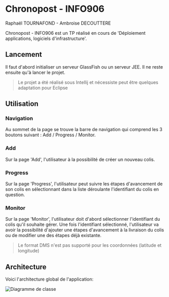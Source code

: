 # Chronopost - INFO906

Raphaël TOURNAFOND - Ambroise DECOUTTERE


Chronopost - INFO906 est un TP réalisé en cours de 'Déploiement applications, logiciels d'infrastructure'.

## Lancement

Il faut d'abord initialiser un serveur GlassFish ou un serveur JEE.
Il ne reste ensuite qu'à lancer le projet.

> Le projet a été réalisé sous Intellij et nécessiste peut être quelques adaptation pour Eclipse

## Utilisation
### Navigation
Au sommet de la page se trouve la barre de navigation qui comprend les 3 boutons suivant : Add / Progress / Monitor.

### Add
Sur la page 'Add', l'utilisateur à la possibilité de créer un nouveau colis.

### Progress
Sur la page 'Progress', l'utilisateur peut suivre les étapes d'avancement de son colis en sélectionnant dans la liste déroulante l'identifiant du colis en question.

### Monitor
Sur la page 'Monitor', l'utilisateur doit d'abord sélectionner l'identifiant du colis qu'il souhaite gérer.
Une fois l'identifiant sélectionné, l'utilisateur va avoir la possibilité d'ajouter une étapes d'avancement à la livraison du colis ou de modifier une des étapes déjà existante.

> Le format DMS n'est pas supporté pour les coordonnées (latitude et longitude)

## Architecture

Voici l'architecture global de l'application:

![Diagramme de classe]("./images/class_diagram.png")

